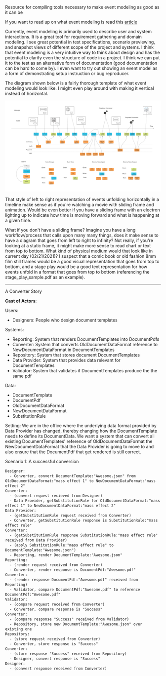 Resource for compiling tools necessary to make event modeling as good as it can be

If you want to read up on what event modeling is read this [article](https://eventmodeling.org/posts/what-is-event-modeling/)

Currently, event modeling is primarily used to describe user and system interactions. It is a great tool for requirement gathering and domain modeling. I see great potential in test specifications, scenario previewing, and snapshot views of different scope of the project and systems. I think that event modeling is a very intuitive way to think about design and has the potential to clarify even the structure of code in a project. I think we can put it to the test as an alternative form of documentation (good documentation can be hard to come by). I even want to try out showing an event model as a form of demonstrating setup instruction or bug reproducer.

The diagram shown below is a fairly thorough template of what event modeling would look like. I might even play around with making it vertical instead of horizontal.

![alt text](event_modeling_diagram.jpg "Event Modeling Diagram template")

That style of left to right representation of events unfolding horizontally in a timeline make sense as if you're watching a movie with sliding frame and animation. Would be even better if you have a sliding frame with an electron lighting up to indicate how time is moving forward and what is happening at a given time. 

What if you don't have a sliding frame? Imagine you have a long workflow/process that calls upon many many things, does it make sense to have a diagram that goes from left to right to infinity? Not really, if you're looking at a static frame, it might make more sense to read chart or text from top to bottom. What kind of physical medium would that look like in current day (02/21/2021)? I suspect that a comic book or old fashion 8mm film still frames would be a good visual representation that goes from top to bottom, and a stage play would be a good text representation for how events unfold in a format that goes from top to bottom (referencing the stage_play_sample.pdf as an example).

-----------

A Converter Story

**Cast of Actors**:

Users: 
  - Designers: People who design document templates

Systems:
  - Reporting: System that renders DocumentTemplates into DocumentPdfs
  - Converter: System that converts OldDocumentDataFormat reference to NewDocumentDataFormat in DocumentTemplates
  - Repository: System that stores document DocumentTemplates
  - Data Provider: System that provides data relevant for DocumentTemplates
  - Validator: System that validates if DocumentTemplates produce the the same pdf

Data:
  - DocumentTemplate
  - DocumentPdf
  - OldDocumentDataFormat
  - NewDocumentDataFormat
  - SubstitutionRule

Setting: We are in the office where the underlying data format provided by Data Provider has changed, thereby changing how the DocumentTemplate needs to define its DocumentData. We want a system that can convert all existing DocumentTemplates' reference of OldDocumentDataFormat the NewDocumentDataFormat that the Data Provider is going to move to and also ensure that the DocumentPdf that get rendered is still correct. 

Scenario 1: A successful conversion

```
Designer: 
  - Converter, convert DocumentTemplate:"Awesome.json" from OldDocumentDataFormat:"mass effect 1" to NewDocumentDataFormat:"mass effect 2"
Converter: 
  - (convert request recieved from Designer)
  - Data Provider, getSubstitutionRule for OldDocumentDataFormat:"mass effect 1" to NewDocumentDataFormat:"mass effect 2"
Data Provider: 
  - (getSubstitutionRule request received from Converter)
  - Converter, getSubstitutionRule response is SubstitutionRule:"mass effect rule"
Converter: 
  - (getSubstitutionRule response SubstitutionRule:"mass effect rule" received from Data Provider)
  - (apply SubstitutionRule:"mass effect rule" to DocumentTemplate:"Awesome.json")
  - Reporting, render DocumentTemplate:"Awesome.json"
Reporting: 
  - (render request received from Converter)
  - Converter, render response is DocumentPdf:"Awesome.pdf"
Converter: 
  - (render response DocumentPdf:"Awesome.pdf" received from Reporting)
  - Validator, compare DocumentPdf:"Awesome.pdf" to reference DocumentPdf:"Awesome.pdf"
Validator: 
  - (compare request received from Converter)
  - Converter, compare response is "Success"
Converter: 
  - (compare response "Success" received from Validator)
  - Repository, store new DocumentTemplate:"Awesome.json" over existing one
Repository: 
  - (store request received from Converter)
  - Converter, store response is "Success"
Converter: 
  - (store response "Success" received from Repository)
  - Designer, convert response is "Success"
Designer: 
  - (convert response received from Converter)
```
